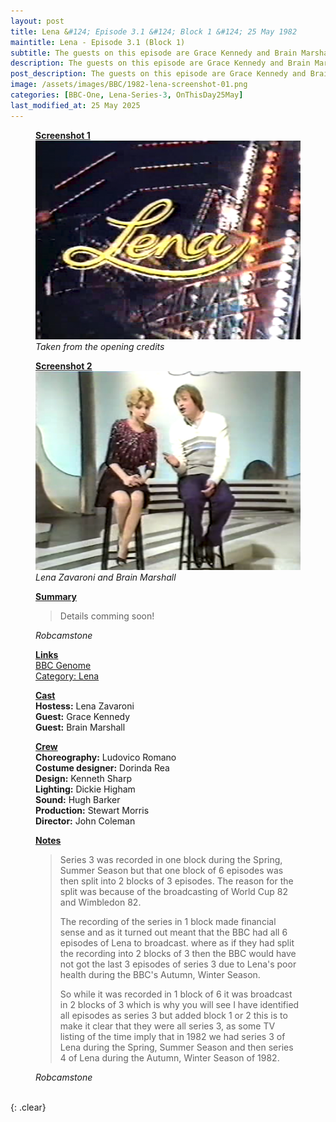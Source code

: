 ```yaml
---
layout: post
title: Lena &#124; Episode 3.1 &#124; Block 1 &#124; 25 May 1982
maintitle: Lena - Episode 3.1 (Block 1)
subtitle: The guests on this episode are Grace Kennedy and Brain Marshall
description: The guests on this episode are Grace Kennedy and Brain Marshall.
post_description: The guests on this episode are Grace Kennedy and Brain Marshall.
image: /assets/images/BBC/1982-lena-screenshot-01.png
categories: [BBC-One, Lena-Series-3, OnThisDay25May]
last_modified_at: 25 May 2025
---
```


<figure class="fig1">
<div class="CardLayout">
<div class="CardItem"><strong id="infobox1"><a href="#infobox1">Screenshot 1</a></strong></div>
<div class="CardItem"><img src="/assets/images/BBC/1982-lena-screenshot-01.png" class="full-width" /></div>
<div class="CardItem"><cite>Taken from the opening credits</cite></div>
</div>
</figure>

<figure class="fig2">
<div class="CardLayout">
<div class="CardItem"><strong id="infobox2"><a href="#infobox2">Screenshot 2</a></strong></div>
<div class="CardItem"><img src="/assets/images/BBC/1982-lena-screenshot-02.png" class="full-width" /></div>
<div class="CardItem"><cite>Lena Zavaroni and Brain Marshall</cite></div>
</div>
</figure>

<figure class="fig3">
<div class="CardLayout">
<div class="CardItem"><strong id="infobox3"><a href="#infobox3">Summary</a></strong></div>
<div class="CardItem">
<blockquote>
<p>Details comming soon!</p>
</blockquote>
<cite>Robcamstone</cite>
</div>
</div>
</figure>

<figure class="fig3">
<div class="CardLayout">
<div class="CardItem"><strong id="infobox4"><a href="#infobox4">Links</a></strong></div>
<div class="CardItem">

<div class="parent-container">
    <span class="left-text"><a class="external-link" href="https://genome.ch.bbc.co.uk/schedules/service_bbc_one_london/1982-12-14#at-19.40">BBC Genome</a></span>
    <span class="center-text"><a href="/category/lena-tv-series">Category: Lena</a></span>
<!--    <span class="right-text">Right Text</span>    -->
</div>

</div>
</div>
</figure>

<figure class="fig3">
<div class="CardLayout">
<div class="CardItem"><strong id="infobox5"><a href="#infobox5">Cast</a></strong></div>
<div class="CardItem"><strong>Hostess:</strong> Lena Zavaroni</div>
<div class="CardItem"><strong>Guest:</strong> Grace Kennedy</div>
<div class="CardItem"><strong>Guest:</strong> Brain Marshall</div>
</div>
</figure>

<figure class="fig3">
<div class="CardLayout">
<div class="CardItem"><strong id="infobox6"><a href="#infobox6">Crew</a></strong></div>
<div class="CardItem"><strong>Choreography:</strong> Ludovico Romano</div>
<div class="CardItem"><strong>Costume designer:</strong> Dorinda Rea</div>
<div class="CardItem"><strong>Design:</strong> Kenneth Sharp</div>
<div class="CardItem"><strong>Lighting:</strong> Dickie Higham</div>
<div class="CardItem"><strong>Sound:</strong> Hugh Barker</div>

<div class="CardItem"><strong>Production:</strong> Stewart Morris</div>
<div class="CardItem"><strong> Director:</strong> John Coleman</div>
</div>
</figure>

<figure class="fig3">
<div class="CardLayout">
<div class="CardItem"><strong id="infobox7"><a href="#infobox7">Notes</a></strong></div>
<div class="CardItem">
<blockquote>
<p>Series 3 was recorded in one block during the Spring, Summer Season but that one block of 6 episodes was then split into 2 blocks of 3 episodes. The reason for the split was because of the broadcasting of World Cup 82 and Wimbledon 82.</P>
<p>The recording of the series in 1 block made financial sense and as it turned out meant that the BBC had all 6 episodes of Lena to broadcast. where as if they had split the recording into 2 blocks of 3 then the BBC would have not got the last 3 episodes of series 3 due to Lena's poor health during the BBC's Autumn, Winter Season.</p>
<p>So while it was recorded in 1 block of 6 it was broadcast in 2 blocks of 3 which is why you will see I have identified all episodes as series 3 but added block 1 or 2 this is to make it clear that they were all series 3, as some TV listing of the time imply that in 1982 we had series 3 of Lena during the Spring, Summer Season and then series 4 of Lena during the Autumn, Winter Season of 1982.</p>
</blockquote>
<cite>Robcamstone</cite>
</div>
</div>
</figure>

<br />{: .clear}

<style>
.parent-container {
    display: flex; /* Use Flexbox for layout */
    justify-content: space-between; /* Space out the items */
    align-items: center; /* Align items vertically */
}

.left-text {
    float: left; /* Aligns to the left */
}

.center-text {
    position: absolute; /* Allows for centering */
    left: 50%; /* Move to the center */
    transform: translateX(-50%); /* Center it */
}

.right-text {
    float: right; /* Aligns to the right */
}

/* Media query for portrait orientation */
@media screen and (orientation: portrait) {
    .parent-container {
        display: flex; /* Keep it as flex for consistent behavior */
        flex-direction: column; /* Stack items vertically */
        align-items: flex-start; /* Align items to the left */
    }

    .left-text,
    .center-text,
    .right-text {
        width: 100%; /* Allow them to take full width */
        text-align: left; /* Align text to the left */
        float: none; /* Ensure no float is applied */
        position: static; /* Reset positioning */
        transform: none; /* Remove the centering effect */
    }
}
</style>

